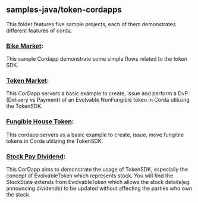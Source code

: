 ## samples-java/token-cordapps

This folder features five sample projects, each of them demonstrates different features of corda.  

### [Bike Market](./bikemarket): 
This sample Cordapp demonstrate some simple flows related to the token SDK.

### [Token Market](./tokenmarket): 
This CorDapp servers a basic example to create, issue and perform a DvP (Delivery vs Payment) of an Evolvable NonFungible token in Corda utilizing the TokenSDK.

### [Fungible House Token](./fungiblehousetoken): 
This cordapp servers as a basic example to create, issue, move fungible tokens in Corda utilizing the TokenSDK.

### [Stock Pay Dividend](./stockpaydividend): 
This CorDapp aims to demonstrate the usage of TokenSDK, especially the concept of EvolvableToken which represents stock. You will find the StockState extends from EvolvableToken which allows the stock details(eg. announcing dividends) to be updated without affecting the parties who own the stock.

